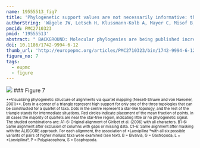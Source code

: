```yaml
---
name: 19555513_fig7
title: 'Phylogenetic support values are not necessarily informative: the case of the Serialia hypothesis (a mollusk phylogeny).'
authorString: 'Wägele JW, Letsch H, Klussmann-Kolb A, Mayer C, Misof B, Wägele H.'
pmcid: PMC2710323
pmid: '19555513'
abstract: " BACKGROUND: Molecular phylogenies are being published increasingly and many biologists rely on the most recent topologies. However, different phylogenetic trees often contain conflicting results and contradict significant background data. Not knowing how reliable traditional knowledge is, a crucial question concerns the quality of newly produced molecular data. The information content of DNA alignments is rarely discussed, as quality statements are mostly restricted to the statistical support of clades. Here we present a case study of a recently published mollusk phylogeny that contains surprising groupings, based on five genes and 108 species, and we apply new or rarely used tools for the analysis of the information content of alignments and for the filtering of noise (masking of random-like alignment regions, split decomposition, phylogenetic networks, quartet mapping). RESULTS: The data are very fragmentary and contain contaminations. We show that that signal-like patterns in the data set are conflicting and partly not distinct and that the reported strong support for a \"rather surprising result\" (monoplacophorans and chitons form a monophylum Serialia) does not exist at the level of primary homologies. Split-decomposition, quartet mapping and neighbornet analyses reveal conflicting nucleotide patterns and lack of distinct phylogenetic signal for the deeper phylogeny of mollusks. CONCLUSION: Even though currently a majority of molecular phylogenies are being justified with reference to the 'statistical' support of clades in tree topologies, this confidence seems to be unfounded. Contradictions between phylogenies based on different analyses are already a strong indication of unnoticed pitfalls. The use of tree-independent tools for exploratory analyses of data quality is highly recommended. Concerning the new mollusk phylogeny more convincing evidence is needed."
doi: 10.1186/1742-9994-6-12
thumb_url: 'http://europepmc.org/articles/PMC2710323/bin/1742-9994-6-12-7.gif'
figure_no: 7
tags:
  - eupmc
  - figure
---
```

<img src='http://europepmc.org/articles/PMC2710323/bin/1742-9994-6-12-7.jpg' style='max-height: 300px'>
### Figure 7
<p style='font-size: 10px;'>**Visualizing phylogenetic structure of alignments via quartet mapping (Nieselt-Struwe and von Haeseler, 2001)**. Dots in a corner of a triangle represent high support for only one of the three topologies that can be constructed for a quartet of taxa. Dots in the centre represent a star-like topology, and the rest of the triangle stands for intermediate situations. Red circles indicate placement of the mean fraction of points. In all cases the majority of quartets are near the star-tree region, indicating little or no phylogenetic signal. The studied combinations are: A1–6: Original alignment of Giribet et al. (2006) with all characters. B1–6: Same alignment after exclusion of columns with gaps or missing data. C1–6: Same alignment after masking with the ALISCORE approach. For each alignment, the association of *Laevipilina *with all six possible variants of pairs of higher mollusc taxa were examined (see text). B = Bivalvia, G = Gastropoda, L = *Laevipilina*, P = Polyplacophora, S = Scaphopoda.</p>